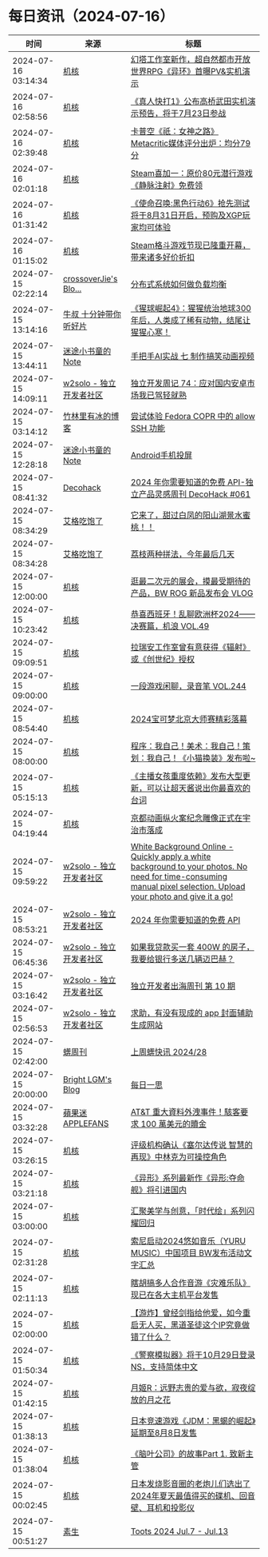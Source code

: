 ﻿# 每日资讯（2024-07-16）

|时间|来源|标题|
|---|---|---|
|2024-07-16 03:14:34|[机核](https://www.gcores.com/rss)|[幻塔工作室新作，超自然都市开放世界RPG《异环》首曝PV&实机演示](https://www.gcores.com/articles/185034)|
|2024-07-16 02:58:56|[机核](https://www.gcores.com/rss)|[《真人快打1》公布高桥武田实机演示预告，将于7月23日参战](https://www.gcores.com/articles/185032)|
|2024-07-16 02:39:48|[机核](https://www.gcores.com/rss)|[卡普空《祇：女神之路》Metacritic媒体评分出炉：均分79分](https://www.gcores.com/articles/185029)|
|2024-07-16 02:01:18|[机核](https://www.gcores.com/rss)|[Steam喜加一：原价80元潜行游戏《静脉注射》免费领](https://www.gcores.com/articles/185030)|
|2024-07-16 01:31:42|[机核](https://www.gcores.com/rss)|[《使命召唤:黑色行动6》抢先测试将于8月31日开启，预购及XGP玩家均可体验](https://www.gcores.com/articles/185026)|
|2024-07-16 01:15:02|[机核](https://www.gcores.com/rss)|[Steam格斗游戏节现已隆重开幕，带来诸多好价折扣](https://www.gcores.com/articles/185025)|
|2024-07-15 02:22:14|[crossoverJie's Blo...](https://crossoverjie.top/atom.xml)|[分布式系统如何做负载均衡](http://crossoverjie.top/2024/07/15/ob/Pulsar-loadbalance/)|
|2024-07-15 13:14:16|[牛叔 十分钟带你听好片](https://getpodcast.xyz/data/ximalaya/11534451.xml)|[《猩球崛起4》：猩猩统治地球300年后，人类成了稀有动物，结尾让猩猩心寒！](https://www.ximalaya.com/sound/741546860)|
|2024-07-15 13:44:11|[迷途小书童的Note](https://xugaoxiang.com/feed)|[手把手AI实战 七 制作搞笑动画视频](https://xugaoxiang.com/2024/07/15/ai-project-7/)|
|2024-07-15 14:09:11|[w2solo - 独立开发者社区](https://w2solo.com/topics/feed)|[独立开发周记 74：应对国内安卓市场我已驾轻就熟](https://w2solo.com/topics/4773)|
|2024-07-15 03:14:12|[竹林里有冰的博客](https://zhul.in/rss.xml)|[尝试体验 Fedora COPR 中的 allow SSH 功能](https://zhul.in/2024/07/15/try-ssh-connection-in-fedora-copr/)|
|2024-07-15 12:28:18|[迷途小书童的Note](https://xugaoxiang.com/feed)|[Android手机投屏](https://xugaoxiang.com/2024/07/15/scrcpy/)|
|2024-07-15 08:41:32|[Decohack](https://www.decohack.com/feed)|[2024 年你需要知道的免费 API-独立产品灵感周刊 DecoHack #061](https://www.decohack.com/Post/1556)|
|2024-07-15 08:34:29|[艾格吃饱了](https://feedpress.me/wx-aigechibaole)|[它来了，甜过白凤的阳山湖景水蜜桃！！](http://mp.weixin.qq.com/s?__biz=MjM5NTYxODQyMA%3D%3D&mid=2653456150&idx=2&sn=10c7622a9d6978d646f871c28a141a79)|
|2024-07-15 08:34:28|[艾格吃饱了](https://feedpress.me/wx-aigechibaole)|[荔枝两种拼法，今年最后几天](http://mp.weixin.qq.com/s?__biz=MjM5NTYxODQyMA%3D%3D&mid=2653456150&idx=1&sn=9a009089e737902fb97555fdeeb3cb58)|
|2024-07-15 12:00:00|[机核](https://www.gcores.com/rss)|[逛最二次元的展会，摸最受期待的产品，BW ROG 新品发布会 VLOG](https://www.gcores.com/videos/185003)|
|2024-07-15 10:23:42|[机核](https://www.gcores.com/rss)|[恭喜西班牙！乱聊欧洲杯2024——决赛篇，机浪 VOL.49](https://www.gcores.com/radios/185002)|
|2024-07-15 09:09:51|[机核](https://www.gcores.com/rss)|[拉瑞安工作室曾有意获得《辐射》或《创世纪》授权](https://www.gcores.com/articles/185009)|
|2024-07-15 09:00:00|[机核](https://www.gcores.com/rss)|[一段游戏闲聊，录音笔 VOL.244](https://www.gcores.com/radios/185006)|
|2024-07-15 08:54:40|[机核](https://www.gcores.com/rss)|[2024宝可梦北京大师赛精彩落幕](https://www.gcores.com/articles/185007)|
|2024-07-15 08:00:00|[机核](https://www.gcores.com/rss)|[程序：我自己！美术：我自己！策划：我自己！《小猫换装》发布啦~](https://www.gcores.com/articles/184992)|
|2024-07-15 05:15:13|[机核](https://www.gcores.com/rss)|[《主播女孩重度依赖》发布大型更新，可以让超天酱说出你最喜欢的台词](https://www.gcores.com/articles/184993)|
|2024-07-15 04:19:44|[机核](https://www.gcores.com/rss)|[京都动画纵火案纪念雕像正式在宇治市落成](https://www.gcores.com/articles/184991)|
|2024-07-15 09:59:22|[w2solo - 独立开发者社区](https://w2solo.com/topics/feed)|[White Background Online - Quickly apply a white background to your photos. No need for time-consuming manual pixel selection. Upload your photo and give it a go!](https://w2solo.com/topics/4772)|
|2024-07-15 08:53:21|[w2solo - 独立开发者社区](https://w2solo.com/topics/feed)|[2024 年你需要知道的免费 API](https://w2solo.com/topics/4771)|
|2024-07-15 06:45:36|[w2solo - 独立开发者社区](https://w2solo.com/topics/feed)|[如果我贷款买一套 400W 的房子，我要给银行多送几辆迈巴赫？](https://w2solo.com/topics/4770)|
|2024-07-15 03:16:42|[w2solo - 独立开发者社区](https://w2solo.com/topics/feed)|[独立开发者出海周刊 第 10 期](https://w2solo.com/topics/4769)|
|2024-07-15 02:56:53|[w2solo - 独立开发者社区](https://w2solo.com/topics/feed)|[求助，有没有现成的 app 封面辅助生成网站](https://w2solo.com/topics/4768)|
|2024-07-15 02:42:00|[蠎周刊](https://weekly.pychina.org/feeds/all.atom.xml)|[上周蠎快讯 2024/28](https://weekly.pychina.org/pyrecap/pyrw-2428.html)|
|2024-07-15 20:00:00|[Bright LGM's Blog](https://brightliao.com/atom.xml)|[每日一思](http://brightliao.com/2024/07/15/daily-thoughts/)|
|2024-07-15 03:32:28|[蘋果迷 APPLEFANS](https://applefans.today/feed/)|[AT&T 重大資料外洩事件！駭客要求 100 萬美元的贖金](https://applefans.today/2024-07-att-paid-hacker-to-delete-stolen-call-records/)|
|2024-07-15 03:26:15|[机核](https://www.gcores.com/rss)|[评级机构确认《塞尔达传说 智慧的再现》中林克为可操控角色](https://www.gcores.com/articles/184989)|
|2024-07-15 03:21:18|[机核](https://www.gcores.com/rss)|[《异形》系列最新作《异形:夺命舰》将引进国内](https://www.gcores.com/articles/184988)|
|2024-07-15 03:00:00|[机核](https://www.gcores.com/rss)|[汇聚美学与创意，「时代绘」系列闪耀回归](https://www.gcores.com/articles/184307)|
|2024-07-15 02:31:28|[机核](https://www.gcores.com/rss)|[索尼启动2024悠如音乐（YURU MUSIC）中国项目 BW发布活动文字汇总](https://www.gcores.com/articles/184986)|
|2024-07-15 02:11:13|[机核](https://www.gcores.com/rss)|[瞎胡搞多人合作音游《灾难乐队》现已在各大主机平台发售](https://www.gcores.com/articles/184984)|
|2024-07-15 02:00:00|[机核](https://www.gcores.com/rss)|[【游炸】曾经剑指给他爱，如今重启无人买，黑道圣徒这个IP究竟做错了什么？](https://www.gcores.com/videos/184951)|
|2024-07-15 01:50:34|[机核](https://www.gcores.com/rss)|[《警察模拟器》将于10月29日登录NS，支持简体中文](https://www.gcores.com/articles/184983)|
|2024-07-15 01:42:15|[机核](https://www.gcores.com/rss)|[月姬R：远野志贵的爱与欲，寂夜绽放的月之花](https://www.gcores.com/articles/184982)|
|2024-07-15 01:38:13|[机核](https://www.gcores.com/rss)|[日本竞速游戏《JDM：黑蝎的崛起》延期至8月8日发售](https://www.gcores.com/articles/184981)|
|2024-07-15 01:38:04|[机核](https://www.gcores.com/rss)|[《脑叶公司》的故事Part 1. 致新主管](https://www.gcores.com/articles/184978)|
|2024-07-15 00:02:45|[机核](https://www.gcores.com/rss)|[日本发烧影音圈的老炮儿们选出了2024年夏天最值得买的碟机、回音壁、耳机和投影仪](https://www.gcores.com/articles/179626)|
|2024-07-15 00:51:27|[素生](http://z.arlmy.me/atom.xml)|[Toots 2024 Jul.7 - Jul.13](http://z.arlmy.me/posts/MastodonArchives/2024/MastodonTootsArchives_20240713/)|
